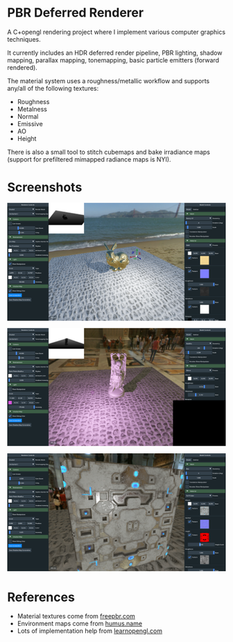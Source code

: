 # PBR Deferred Renderer

A C+opengl rendering project where I implement various computer graphics techniques.

It currently includes an HDR deferred render pipeline, PBR lighting, shadow mapping, parallax mapping, tonemapping, basic particle emitters (forward rendered).

The material system uses a roughness/metallic workflow and supports any/all of the following textures:
* Roughness
* Metalness
* Normal
* Emissive
* AO
* Height

There is also a small tool to stitch cubemaps and bake irradiance maps (support for prefiltered mimapped radiance maps is NYI).

# Screenshots
![Screenshot1](https://raw.githubusercontent.com/tullrich/deferred/master/screenshots/ShadowMaps.png)

![Screenshot2](https://raw.githubusercontent.com/tullrich/deferred/master/screenshots/PurpleBuddha.png)

![Screenshot3](https://raw.githubusercontent.com/tullrich/deferred/master/screenshots/ParallaxMapping.png)

# References
* Material textures come from [freepbr.com](https://freepbr.com/)
* Environment maps come from [humus.name](http://www.humus.name/index.php?page=Textures)
* Lots of implementation help from [learnopengl.com](https://learnopengl.com/PBR/Theory)
